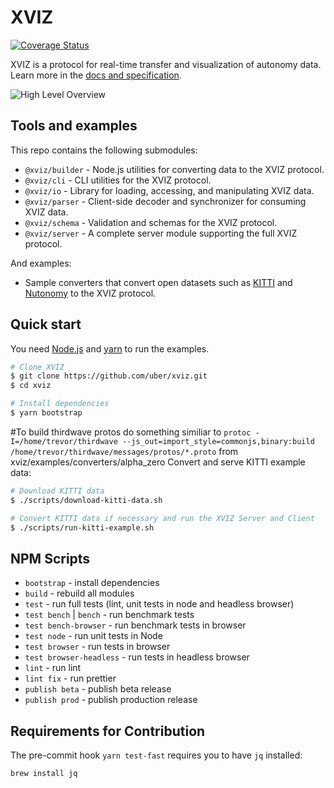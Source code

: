 # XVIZ

[![Coverage Status](https://coveralls.io/repos/github/uber/xviz/badge.svg?branch=master)](https://coveralls.io/github/uber/xviz?branch=master)

XVIZ is a protocol for real-time transfer and visualization of autonomy data. Learn more in the
[docs and specification](http://avs.auto/#/xviz).

![High Level Overview](docs/overview/images/high-level.png)

## Tools and examples

This repo contains the following submodules:

- `@xviz/builder` - Node.js utilities for converting data to the XVIZ protocol.
- `@xviz/cli` - CLI utilities for the XVIZ protocol.
- `@xviz/io` - Library for loading, accessing, and manipulating XVIZ data.
- `@xviz/parser` - Client-side decoder and synchronizer for consuming XVIZ data.
- `@xviz/schema` - Validation and schemas for the XVIZ protocol.
- `@xviz/server` - A complete server module supporting the full XVIZ protocol.

And examples:

- Sample converters that convert open datasets such as
  [KITTI](http://www.cvlibs.net/datasets/kitti/raw_data.php) and [Nutonomy](https://nuscenes.org) to
  the XVIZ protocol.

## Quick start

You need [Node.js](https://nodejs.org/en/) and [yarn](https://yarnpkg.com/lang/en/docs/install) to
run the examples.

```bash
# Clone XVIZ
$ git clone https://github.com/uber/xviz.git
$ cd xviz

# Install dependencies
$ yarn bootstrap
```

#To build thirdwave protos
do something similiar to `protoc -I=/home/trevor/thirdwave --js_out=import_style=commonjs,binary:build /home/trevor/thirdwave/messages/protos/*.proto` from xviz/examples/converters/alpha_zero
Convert and serve KITTI example data:

```bash
# Download KITTI data
$ ./scripts/download-kitti-data.sh

# Convert KITTI data if necessary and run the XVIZ Server and Client
$ ./scripts/run-kitti-example.sh
```

## NPM Scripts

- `bootstrap` - install dependencies
- `build` - rebuild all modules
- `test` - run full tests (lint, unit tests in node and headless browser)
- `test bench` | `bench` - run benchmark tests
- `test bench-browser` - run benchmark tests in browser
- `test node` - run unit tests in Node
- `test browser` - run tests in browser
- `test browser-headless` - run tests in headless browser
- `lint` - run lint
- `lint fix` - run prettier
- `publish beta` - publish beta release
- `publish prod` - publish production release

## Requirements for Contribution

The pre-commit hook `yarn test-fast` requires you to have `jq` installed:

```
brew install jq
```
